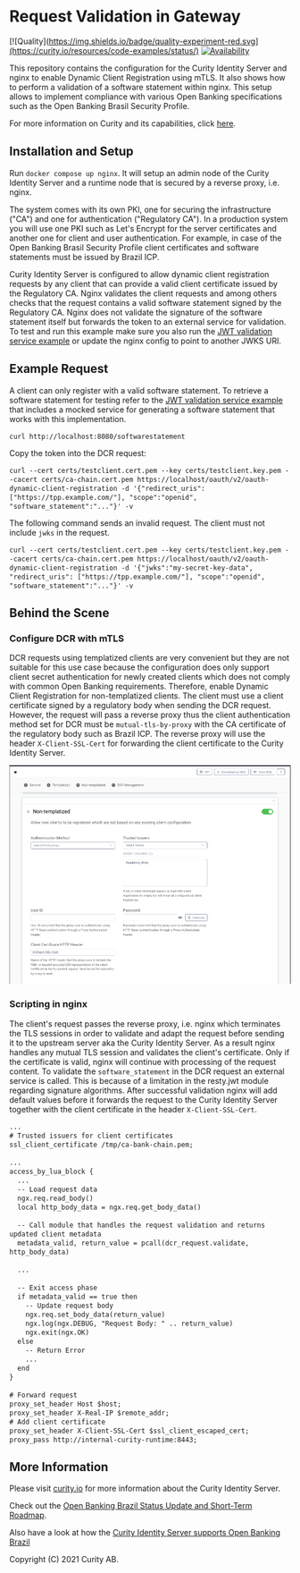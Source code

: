 # Request Validation in Gateway

[![Quality](https://img.shields.io/badge/quality-experiment-red.svg](https://curity.io/resources/code-examples/status/)
[![Availability](https://img.shields.io/badge/availability-source-blue)](https://curity.io/resources/code-examples/status/)

This repository contains the configuration for the Curity Identity Server and nginx to enable Dynamic Client Registration using mTLS. It also shows how to perform a validation of a software statement within nginx. This setup allows to implement compliance with various Open Banking specifications such as the Open Banking Brasil Security Profile.

For more information on Curity and its capabilities, click [here](https://curity.io).

## Installation and Setup

Run `docker compose up nginx`. It will setup an admin node of the Curity Identity Server and a runtime node that is secured by a reverse proxy, i.e. nginx.

The system comes with its own PKI, one for securing the infrastructure ("CA") and one for authentication ("Regulatory CA"). In a production system you will use one PKI such as Let's Encrypt for the server certificates and another one for client and user authentication. For example, in case of the Open Banking Brasil Security Profile client certificates and software statements must be issued by Brazil ICP.

Curity Identity Server is configured to allow dynamic client registration requests by any client that can provide a valid client certificate issued by the Regulatory CA. Nginx validates the client requests and among others checks that the request contains a valid software statement signed by the Regulatory CA. Nginx does not validate the signature of the software statement itself but forwards the token to an external service for validation. To test and run this example make sure you also run the [JWT validation service example](https://github.com/curityio/java-jwt-validation) or update the nginx config to point to another JWKS URI.

## Example Request

A client can only register with a valid software statement. To retrieve a software statement for testing refer to the [JWT validation service example](https://github.com/curityio/java-jwt-validation) that includes a mocked service for generating a software statement that works with this implementation.

```shell
curl http://localhost:8080/softwarestatement
```

Copy the token into the DCR request:

```shell
curl --cert certs/testclient.cert.pem --key certs/testclient.key.pem --cacert certs/ca-chain.cert.pem https://localhost/oauth/v2/oauth-dynamic-client-registration -d '{"redirect_uris": ["https://tpp.example.com/"], "scope":"openid", "software_statement":"..."}' -v
```

The following command sends an invalid request. The client must not include `jwks` in the request.

```shell
curl --cert certs/testclient.cert.pem --key certs/testclient.key.pem --cacert certs/ca-chain.cert.pem https://localhost/oauth/v2/oauth-dynamic-client-registration -d '{"jwks":"my-secret-key-data", "redirect_uris": ["https://tpp.example.com/"], "scope":"openid", "software_statement":"..."}' -v
```

## Behind the Scene

### Configure DCR with mTLS

DCR requests using templatized clients are very convenient but they are not suitable for this use case because the configuration does only support client secret authentication for newly created clients which does not comply with common Open Banking requirements. Therefore, enable Dynamic Client Registration for non-templatized clients. The client must use a client certificate signed by a regulatory body when sending the DCR request. However, the request will pass a reverse proxy thus the client authentication method set for DCR must be `mutual-tls-by-proxy` with the CA certificate of the regulatory body such as Brazil ICP. The reverse proxy will use the header `X-Client-SSL-Cert` for forwarding the client certificate to the Curity Identity Server.

![Non-templatized DCR](img/dcr-config.png "Non-templatized DCR Configuration")

### Scripting in nginx

The client's request passes the reverse proxy, i.e. nginx which terminates the TLS sessions in order to validate and adapt the request before sending it to the upstream server aka the Curity Identity Server. As a result nginx handles any mutual TLS session and validates the client's certificate. Only if the certificate is valid, nginx will continue with processing of the request content. To validate the `software_statement` in the DCR request an external service is called. This is because of a limitation in the resty.jwt module regarding signature algorithms. After successful validation nginx will add default values before it forwards the request to the Curity Identity Server together with the client certificate in the header `X-Client-SSL-Cert`.

```
...
# Trusted issuers for client certificates
ssl_client_certificate /tmp/ca-bank-chain.pem;

...
access_by_lua_block {
  ...
  -- Load request data
  ngx.req.read_body()
  local http_body_data = ngx.req.get_body_data()

  -- Call module that handles the request validation and returns updated client metadata
  metadata_valid, return_value = pcall(dcr_request.validate, http_body_data)

  ...

  -- Exit access phase
  if metadata_valid == true then
    -- Update request body
    ngx.req.set_body_data(return_value)
    ngx.log(ngx.DEBUG, "Request Body: " .. return_value)
    ngx.exit(ngx.OK)
  else
    -- Return Error
    ...
  end
}

# Forward request
proxy_set_header Host $host;
proxy_set_header X-Real-IP $remote_addr;
# Add client certificate
proxy_set_header X-Client-SSL-Cert $ssl_client_escaped_cert;
proxy_pass http://internal-curity-runtime:8443;
```

## More Information
Please visit [curity.io](https://curity.io/) for more information about the Curity Identity Server.

Check out the [Open Banking Brazil Status Update and Short-Term Roadmap](https://curity.io/blog/open-banking-brazil-status-update-and-short-term-roadmap/).

Also have a look at how the [Curity Identity Server supports Open Banking Brazil](https://curity.io/open-banking-brazil/)

Copyright (C) 2021 Curity AB.
